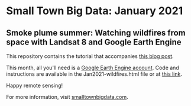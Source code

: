 # Small Town Big Data: January 2021
## Smoke plume summer: Watching wildfires from space with Landsat 8 and Google Earth Engine

This repository contains the tutorial that accompanies [this blog post](http://www.smalltownbigdata.com/blog/jan2021-wildfires.html). 

This month, all you'll need is a [Google Earth Engine account](https://signup.earthengine.google.com/). Code and instructions are available in the Jan2021-wildfires.html file or at [this link](https://smalltownbigdata.github.io/smalltownbigdata/jan2020-wildfires/jan2021-wildfires.html). 

Happy remote sensing! 

For more information, visit [smalltownbigdata.com](http://www.smalltownbigdata.com).

